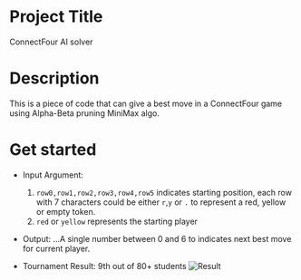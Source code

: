 # Project Title
ConnectFour AI solver

# Description
This is a piece of code that can give a best move in a ConnectFour game using Alpha-Beta pruning MiniMax algo.

# Get started
* Input Argument: 
  1. `row0,row1,row2,row3,row4,row5` indicates starting position, each row with 7 characters could be either `r`,`y` or `.` to represent a red, yellow or empty token.
  2. `red` or `yellow` represents the starting player

* Output:
...A single number between 0 and 6 to indicates next best move for current player.

* Tournament Result: 9th out of 80+ students
![Result](https://github.com/Rezxx/ConnectFour_Solver/blob/master/Result.png)
